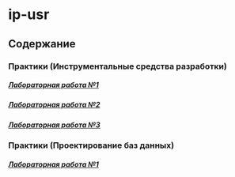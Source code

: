 # ip-usr

## Содержание

### Практики (Инструментальные средства разработки)

##### [Лабораторная работа №1](labs/dev/lab1.md)
##### [Лабораторная работа №2](labs/dev/lab2.md)
##### [Лабораторная работа №3](labs/dev/lab3.md)

### Практики (Проектирование баз данных)

##### [Лабораторная работа №1](labs/db/lab1.md)
